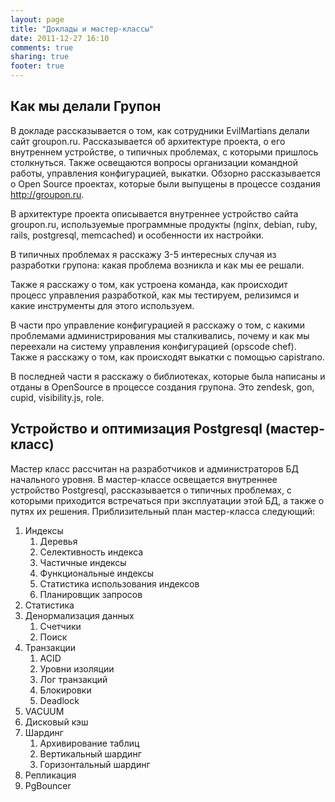 ```yaml
---
layout: page
title: "Доклады и мастер-классы"
date: 2011-12-27 16:10
comments: true
sharing: true
footer: true
---
```


## Как мы делали Групон
В докладе рассказывается о том, как сотрудники EvilMartians делали сайт groupon.ru. Рассказывается об
архитектуре проекта, о его внутреннем устройстве, о типичных проблемах, с которыми пришлось столкнуться. Также 
освещаются вопросы организации командной работы, управления конфигурацией, выкатки. Обзорно рассказывается о
Open Source проектах, которые были выпущены в процессе создания http://groupon.ru.

В архитектуре проекта описывается внутреннее устройство сайта groupon.ru, используемые программные продукты (nginx,
debian, ruby, rails, postgresql, memcached) и особенности их настройки.

В типичных проблемах я расскажу 3-5 интересных случая из разработки групона: какая проблема возникла и как мы ее решали.

Также я расскажу о том, как устроена команда, как происходит процесс управления разработкой, как мы тестируем, релизимся
и какие инструменты для этого используем.

В части про управление конфигурацией я расскажу о том, с какими проблемами администрирования мы сталкивались, почему и
как мы переехали на систему управления конфигурацией (opscode chef). Также я расскажу о том, как происходят выкатки с
помощью capistrano.

В последней части я расскажу о библиотеках, которые была написаны и отданы в OpenSource в процессе
создания групона. Это zendesk, gon, cupid, visibility.js, role.

## Устройство и оптимизация Postgresql (мастер-класс)
Мастер класс рассчитан на разработчиков и администраторов БД начального уровня. В мастер-классе освещается внутреннее
устройство Postgresql, рассказывается о типичных проблемах, с которыми приходится встречаться при эксплуатации этой БД,
а также о путях их решения. Приблизительный план мастер-класса следующий:

1. Индексы
    1. Деревья
    2. Селективность индекса
    3. Частичные индексы
    4. Функциональные индексы
    5. Статистика использования индексов
    3. Планировщик запросов
2. Статистика
3. Денормализация данных
    1. Счетчики
    2. Поиск
5. Транзакции
    1. ACID
    2. Уровни изоляции
    1. Лог транзакций
    2. Блокировки
    3. Deadlock
6. VACUUM
6. Дисковый кэш
7. Шардинг
    1. Архивирование таблиц
    2. Вертикальный шардинг
    3. Горизонтальный шардинг
8. Репликация
9. PgBouncer
